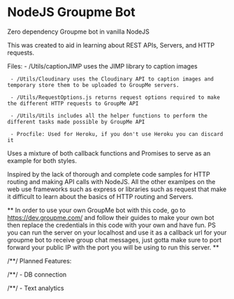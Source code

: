# NodeJS Groupme Bot
Zero dependency Groupme bot in vanilla NodeJS

This was created to aid in learning about REST APIs, Servers, and HTTP requests. 

Files:
     - /Utils/captionJIMP uses the JIMP library to caption images 

     - /Utils/Cloudinary uses the Cloudinary API to caption images and temporary store them to be uploaded to GroupMe servers.

     - /Utils/RequestOptions.js returns request options required to make the different HTTP requests to GroupMe API

     - /Utils/Utils includes all the helper functions to perform the different tasks made possible by GroupMe API

     - Procfile: Used for Heroku, if you don't use Heroku you can discard it


Uses a mixture of both callback functions and Promises to serve as an example for both styles. 

Inspired by the lack of thorough and complete code samples for HTTP routing and making API calls with NodeJS. All the other examlpes on the web use frameworks such as express or libraries such as request that make it difficult to learn about the basics of HTTP routing and Servers.

** In order to use your own GroupMe bot with this code, go to https://dev.groupme.com/ and follow their guides to make your own bot then replace the credentials in this code with your own and have fun. PS you can run the server on your localhost and use it as a callback url for your groupme bot to receive group chat messages, just gotta make sure to port forward your public IP with the port you will be using to run this server. **


/**/ Planned Features: 

/**/   - DB connection
 
/**/   - Text analytics
